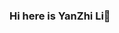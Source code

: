 ### Hi here is YanZhi Li👋

<!--
**HRZE/HRZE** is a ✨ _special_ ✨ repository because its `README.md` (this file) appears on your GitHub profile.

Here are some ideas to get you started:

- 🔭 I’m interested in the history of western philosophy and operating system.
- 🌱 I’m currently learning Embedded system or Operating System.
- 📫 How to reach me:YanZhiLi1024@163.com
- ✨ If you are interested in the above information, please actively contact me.
-->
